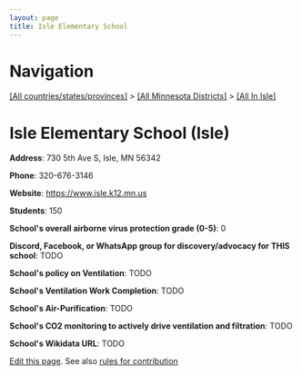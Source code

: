 ```yaml
---
layout: page
title: Isle Elementary School
---
```

# Navigation

[[All countries/states/provinces]](../../..) > [[All Minnesota Districts]](../..) > [[All In Isle]](..)

# Isle Elementary School (Isle)

**Address**: 730 5th Ave S, Isle, MN 56342

**Phone**: 320-676-3146

**Website**: <https://www.isle.k12.mn.us>

**Students**: 150

**School's overall airborne virus protection grade (0-5)**: 0

**Discord, Facebook, or WhatsApp group for discovery/advocacy for THIS school**: TODO

**School's policy on Ventilation**: TODO

**School's Ventilation Work Completion**: TODO

**School's Air-Purification**: TODO

**School's CO2 monitoring to actively drive ventilation and filtration**: TODO

**School's Wikidata URL**: TODO


[Edit this page](https://github.com/ventilate-schools/MN/edit/main/./Isle/Isle_Elementary_School.md). See also [rules for contribution](../../../contribution-rules/)